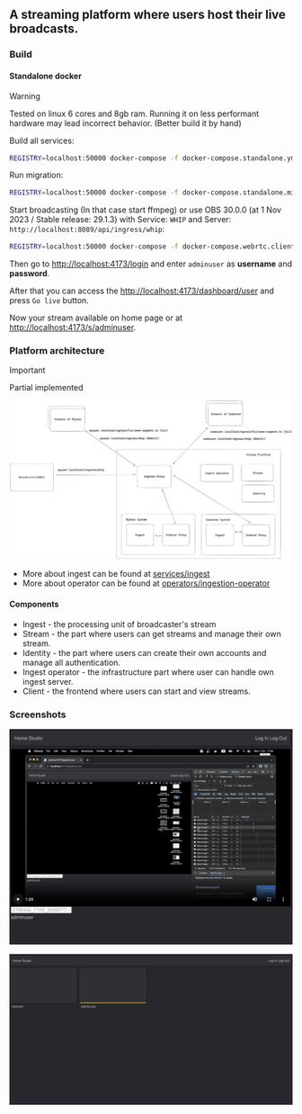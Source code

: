 <h2>A streaming platform where users host their live broadcasts.</h2>

### Build

#### Standalone docker
> [!WARNING]
> Tested on linux 6 cores and 8gb ram.
> Running it on less performant hardware may lead incorrect behavior. (Better build it by hand)

Build all services:

```bash
REGISTRY=localhost:50000 docker-compose -f docker-compose.standalone.yml up
```

Run migration:

```bash
REGISTRY=localhost:50000 docker-compose -f docker-compose.standalone.migrate.yml up
```

Start broadcasting (In that case start ffmpeg) or use OBS 30.0.0 (at 1 Nov 2023 / Stable release: 29.1.3) with Service: `WHIP` and Server: `http://localhost:8089/api/ingress/whip`:

```bash
REGISTRY=localhost:50000 docker-compose -f docker-compose.webrtc.client.yml up
```

Then go to [http://localhost:4173/login](http://localhost:4173/login) and enter `adminuser` as **username** and **password**.

After that you can access the [http://localhost:4173/dashboard/user](http://localhost:4173/dashboard/user) and press `Go live` button.

Now your stream available on home page or at [http://localhost:4173/s/adminuser](http://localhost:4173/s/adminuser).

### Platform architecture

> [!IMPORTANT]
> Partial implemented

![platform](./docs/diagram-platform.jpg)

- More about ingest can be found at [services/ingest](https://github.com/romashorodok/stream-platform/tree/main/services/ingest)
- More about operator can be found at [operators/ingestion-operator](https://github.com/romashorodok/stream-platform/tree/main/operators/ingestion-operator)

#### Components
- Ingest - the processing unit of broadcaster's stream</br>
- Stream - the part where users can get streams and manage their own stream.</br>
- Identity - the part where users can create their own accounts and manage all authentication.</br>
- Ingest operator - the infrastructure part where user can handle own ingest server.</br>
- Client - the frontend where users can start and view streams.

### Screenshots

![stream](./docs/stream.png)

![home](./docs/home.png)

